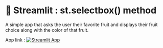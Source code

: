 # 🎈 Streamlit : st.selectbox() method
A simple app that asks the user their favorite fruit and displays their fruit choice along with the color of that fruit.

App link : [![Streamlit App](https://static.streamlit.io/badges/streamlit_badge_black_white.svg)](https://share.streamlit.io/shruagarwal/st.selectbox/main)
